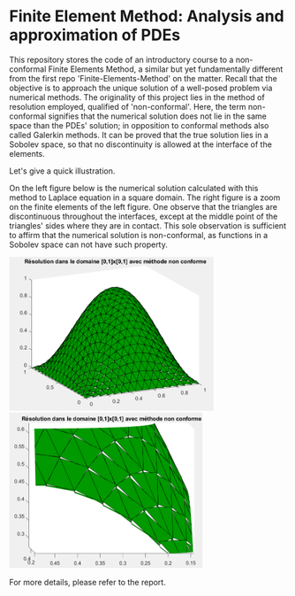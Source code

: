 # Finite Element Method: Analysis and approximation of PDEs

This repository stores the code of an introductory course to a non-conformal Finite Elements Method, a similar but yet fundamentally different from the first repo 'Finite-Elements-Method' on the matter. 
Recall that the objective is to approach the unique solution of a well-posed problem via numerical methods. 
The originality of this project lies in the method of resolution employed, qualified of 'non-conformal'. 
Here, the term non-conformal signifies that the numerical solution does not lie in the same space than the PDEs' solution; in opposition to conformal methods also called Galerkin methods. It can be proved that the true solution lies in a Sobolev space, so that no discontinuity is allowed at the interface of the elements.

Let's give a quick illustration.

On the left figure below is the numerical solution calculated with this method to Laplace equation in a square domain. The right figure is a zoom on the finite elements of the left figure. One observe that the triangles are discontinuous throughout the interfaces, except at the middle point of the triangles' sides where they are in contact. This sole observation is sufficient to affirm that the numerical solution is non-conformal, as functions in a Sobolev space can not have such property.

<img src="img/uh1.PNG" alt="drawing" width="370"/> <img src="img/uh1_coup.PNG" alt="drawing" width="350"/>

For more details, please refer to the report.

